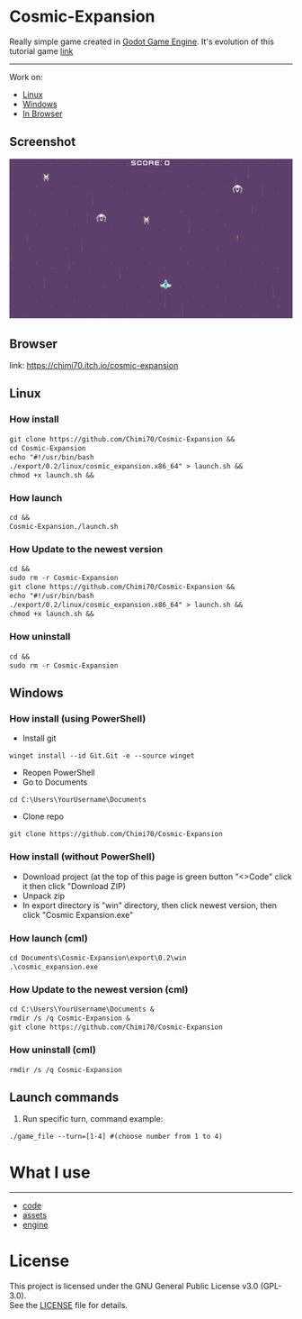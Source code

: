 # Cosmic-Expansion
Really simple game created in [Godot Game Engine](https://godotengine.org/). It's evolution of this tutorial game [link](https://www.youtube.com/watch?v=QoNukqpolS8) 

---
Work on: 
- [Linux](https://github.com/Chimi70/Cosmic-Expansion?tab=readme-ov-file#linux)
- [Windows](https://github.com/Chimi70/Cosmic-Expansion?tab=readme-ov-file#windows)
- [In Browser](https://github.com/Chimi70/Cosmic-Expansion?tab=readme-ov-file#browser)

## Screenshot
![](/screenshots/Screenshot.png)

## Browser
link: https://chimi70.itch.io/cosmic-expansion

## Linux
### How install 
```
git clone https://github.com/Chimi70/Cosmic-Expansion &&
cd Cosmic-Expansion
echo "#!/usr/bin/bash
./export/0.2/linux/cosmic_expansion.x86_64" > launch.sh &&
chmod +x launch.sh &&
```
### How launch
```
cd &&
Cosmic-Expansion./launch.sh
```
### How Update to the newest version
```
cd &&
sudo rm -r Cosmic-Expansion
git clone https://github.com/Chimi70/Cosmic-Expansion &&
echo "#!/usr/bin/bash
./export/0.2/linux/cosmic_expansion.x86_64" > launch.sh &&
chmod +x launch.sh &&
```
### How uninstall
```
cd &&
sudo rm -r Cosmic-Expansion
```
## Windows
### How install (using PowerShell)
-  Install git
```
winget install --id Git.Git -e --source winget
```
-  Reopen PowerShell
-  Go to Documents
```
cd C:\Users\YourUsername\Documents
```
-  Clone repo
```
git clone https://github.com/Chimi70/Cosmic-Expansion
```

### How install (without PowerShell)
- Download project (at the top of this page is green button "<>Code" click it then click "Download ZIP)
- Unpack zip
- In export directory is "win" directory, then click newest version, then click "Cosmic Expansion.exe"
### How launch (cml)
```
cd Documents\Cosmic-Expansion\export\0.2\win
.\cosmic_expansion.exe
```
### How Update to the newest version (cml)
```
cd C:\Users\YourUsername\Documents &
rmdir /s /q Cosmic-Expansion &
git clone https://github.com/Chimi70/Cosmic-Expansion
```

### How uninstall (cml)
```cd C:\Users\YourUsername\Documents
rmdir /s /q Cosmic-Expansion
```

## Launch commands 
1. Run specific turn, command example:
```
./game_file --turn=[1-4] #(choose number from 1 to 4)
```
# What I use
---
- [code](https://www.youtube.com/watch?v=QoNukqpolS8)
- [assets](https://kenney.nl/assets/space-shooter-redux)
- [engine](https://godotengine.org/)

# License
This project is licensed under the GNU General Public License v3.0 (GPL-3.0).  
See the [LICENSE](LICENSE) file for details.
